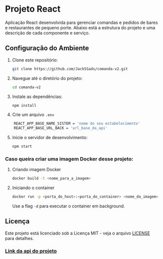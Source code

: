 # Projeto React

Aplicação React desenvolvida para gerenciar comandas e pedidos de bares e restaurantes de pequeno porte. Abaixo está a estrutura do projeto e uma descrição de cada componente e serviço.

## Configuração do Ambiente

1. Clone este repositório:
    ```bash
    git clone https://github.com/JackSSads/comanda-v2.git
    ```

2. Navegue até o diretório do projeto:
    ```bash
    cd comanda-v2
    ```

3. Instale as dependências:
    ```bash
    npm install
    ```

4. Crie um arquivo `.env` 

```bash
    REACT_APP_BASE_NAME_SISTEM = 'nome do seu estabelecimento'
    REACT_APP_BASE_URL_BACK = 'url_base_da_api'
```

5. Inicie o servidor de desenvolvimento:
    ```bash
    npm start
    ```
### Caso queira criar uma imagem Docker desse projeto:

1. Criando imagem Docker
   ```bash
   docker build -t <nome_para_a_imagem>
   ```

2. Iniciando o container
   ```bash
   docker run -p <porta_do_host>:<porta_do_container> <nome_da_imagem>
   ```
    Use a flag `-d` para executar o container em background.

## Licença

Este projeto está licenciado sob a Licença MIT - veja o arquivo [LICENSE](LICENSE) para detalhes.

### [Link da api do projeto](https://github.com/JackSSads/comanda-api-v2)
